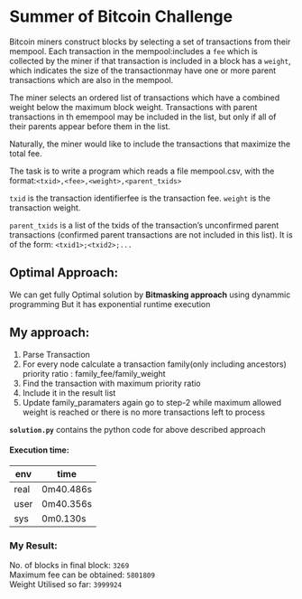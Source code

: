 # Summer of Bitcoin Challenge

Bitcoin miners construct blocks by selecting a set of transactions from their mempool. Each transaction in the mempool:includes a `fee` which is collected by the miner if that transaction is included in a block has a `weight`, which indicates the size of the transactionmay have one or more parent transactions which are also in the mempool.

 The miner selects an ordered list of transactions which have a combined weight below the maximum block weight. Transactions with parent transactions in th emempool may be included in the list, but only if all of their parents appear before them in the list.
 
 Naturally, the miner would like to include the transactions that maximize the total fee.
 
 The task is to write a program which reads a file mempool.csv, with the format:``<txid>,<fee>,<weight>,<parent_txids>``
 
 `txid` is the transaction identifierfee is the transaction fee.
`weight` is the transaction weight.

`parent_txids` is a list of the txids of the transaction’s unconfirmed parent transactions (confirmed parent transactions are not included in this list). It is of the form: ```<txid1>;<txid2>;...```

## Optimal Approach:

We can get fully Optimal solution by **Bitmasking approach** using dynammic programming
But it has exponential runtime execution

## My approach:
1. Parse Transaction
1. For every node calculate a transaction family(only including ancestors) priority ratio : family_fee/family_weight
1. Find the transaction with maximum priority ratio
1. Include it in the result list
1. Update family_paramaters
again go to step-2 while maximum allowed weight is reached or there is no more transactions left to process

**`solution.py`** contains the python code for above described approach

#### Execution time:
| env    |  time     |
| ---    |  ---      |
| real   | 0m40.486s |
| user   | 0m40.356s |
| sys    |0m0.130s   |

### My Result:
No. of blocks in final block: `3269` \
Maximum fee can be obtained: `5801809` \
Weight Utilised so far: `3999924`

